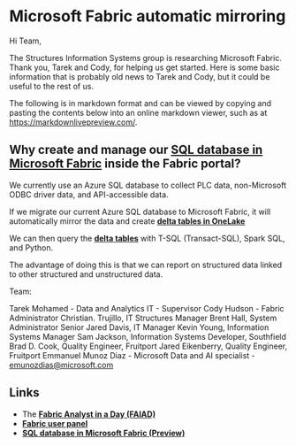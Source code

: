 # Microsoft Fabric automatic mirroring

Hi Team,

The Structures Information Systems group is researching Microsoft Fabric.  Thank you, Tarek and Cody, for helping us get started. Here is some basic information that is probably old news to Tarek and Cody, but it could be useful to the rest of us.

The following is in markdown format and can be viewed by copying and pasting the contents below into an online markdown viewer, such as at <https://markdownlivepreview.com/>.

## Why create and manage our **[SQL database in Microsoft Fabric](https://learn.microsoft.com/en-us/fabric/database/sql/overview)** inside the Fabric portal?

We currently use an Azure SQL database to collect PLC data, non-Microsoft ODBC driver data, and API-accessible data.

If we migrate our current Azure SQL database to Microsoft Fabric, it will automatically mirror the data and create **[delta tables in OneLake](https://learn.microsoft.com/en-us/fabric/fundamentals/direct-lake-understand-storage)**

We can then query the **[delta tables](https://learn.microsoft.com/en-us/fabric/fundamentals/direct-lake-understand-storage)** with T-SQL (Transact-SQL), Spark SQL, and Python.

The advantage of doing this is that we can report on structured data linked to other structured and unstructured data.

Team:

Tarek Mohamed - Data and Analytics IT - Supervisor
Cody Hudson - Fabric Administrator
Christian. Trujillo, IT Structures Manager
Brent Hall, System Administrator Senior
Jared Davis, IT Manager
Kevin Young, Information Systems Manager
Sam Jackson, Information Systems Developer, Southfield
Brad D. Cook, Quality Engineer, Fruitport
Jared Eikenberry, Quality Engineer, Fruitport
Emmanuel Munoz Diaz - Microsoft Data and AI specialist - <emunozdias@microsoft.com>

## Links

- The **[Fabric Analyst in a Day (FAIAD)](https://aka.ms/LearnFAIAD)**
- **[Fabric user panel](https://learn.microsoft.com/en-us/fabric/fundamentals/feedback#fabric-user-panel)**
- **[SQL database in Microsoft Fabric (Preview)](https://learn.microsoft.com/en-us/fabric/database/sql/overview)**
